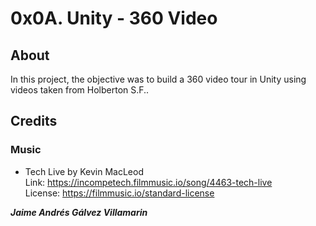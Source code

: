 # 0x0A. Unity - 360 Video

## About
In this project, the objective was to build a 360 video tour in Unity using videos taken from Holberton S.F..

## Credits

### Music
- Tech Live by Kevin MacLeod  
Link: https://incompetech.filmmusic.io/song/4463-tech-live  
License: https://filmmusic.io/standard-license  

***Jaime Andrés Gálvez Villamarin***
